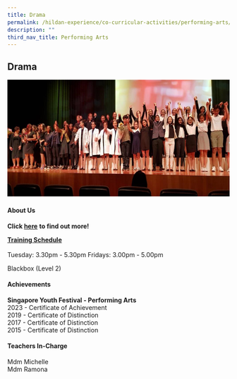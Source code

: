 ```yaml
---
title: Drama
permalink: /hildan-experience/co-curricular-activities/performing-arts/drama-club/
description: ""
third_nav_title: Performing Arts
---
```

Drama
-----


![](/images/CCA/Dram2.png)


#### About Us

**Click&nbsp;[here](/files/CCA/dramaclub.pdf)**&nbsp;**to find out more!**  
  
**<u>Training Schedule</u>**  <br><br>
Tuesday: 3.30pm - 5.30pm
Fridays: 3.00pm - 5.00pm

Blackbox (Level 2)


#### Achievements

**Singapore Youth Festival - Performing Arts**<br>
2023 - Certificate of Achievement<br>
2019 -&nbsp;Certificate of Distinction<br>
2017 -&nbsp;Certificate of Distinction  
2015 -&nbsp;Certificate of Distinction

####  Teachers In-Charge 
Mdm Michelle  
Mdm Ramona  
  
